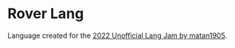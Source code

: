 Rover Lang
==========

Language created for the [2022 Unofficial Lang Jam by matan1905](https://github.com/matan1905/unofficial-lang-jam).